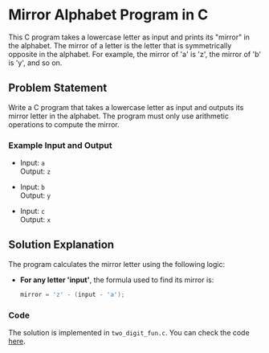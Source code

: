 # Mirror Alphabet Program in C

This C program takes a lowercase letter as input and prints its "mirror" in the alphabet. The mirror of a letter is the letter that is symmetrically opposite in the alphabet. For example, the mirror of 'a' is 'z', the mirror of 'b' is 'y', and so on.

## Problem Statement

Write a C program that takes a lowercase letter as input and outputs its mirror letter in the alphabet. The program must only use arithmetic operations to compute the mirror.

### Example Input and Output

- Input: `a`  
  Output: `z`

- Input: `b`  
  Output: `y`

- Input: `c`  
  Output: `x`

## Solution Explanation

The program calculates the mirror letter using the following logic:

- **For any letter 'input'**, the formula used to find its mirror is:  
  ```c
  mirror = 'z' - (input - 'a');
  
### Code
The solution is implemented in `two_digit_fun.c`. You can check the code [here](https://github.com/hhsonet/SuperSimpleC/blob/main/TwoDigitFun/two_digit_fun.c).
